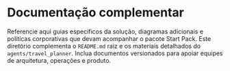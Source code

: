 # Documentação complementar

Referencie aqui guias específicos da solução, diagramas adicionais e políticas
corporativas que devam acompanhar o pacote Start Pack. Este diretório complementa
o `README.md` raiz e os materiais detalhados do `agents/travel_planner`. Inclua
documentos versionados para apoiar equipes de arquitetura, operações e produto.

